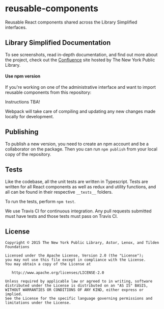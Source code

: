 # reusable-components
Reusable React components shared across the Library Simplified interfaces.

<!-- [![npm version](https://badge.fury.io/js/simplified-circulation-web.svg)](https://badge.fury.io/js/simplified-circulation-web)

[![Build Status](https://travis-ci.org/NYPL-Simplified/circulation-web.svg?branch=master)](https://travis-ci.org/NYPL-Simplified/circulation-web) -->

## Library Simplified Documentation

To see screenshots, read in-depth documentation, and find out more about the project, check out the [Confluence](https://confluence.nypl.org/display/SIM/) site hosted by The New York Public Library.

#### Use npm version

If you're working on one of the administrative interface and want to import reusable components from this repository:

Instructions TBA!

Webpack will take care of compiling and updating any new changes made locally for development.

## Publishing

<!-- This package is [published to npm](https://www.npmjs.com/package/simplified-reusable-components). -->

To publish a new version, you need to create an npm account and be a collaborator on the package. Then you can run `npm publish` from your local copy of the repository.

## Tests

Like the codebase, all the unit tests are written in Typescript. Tests are written for all React components as well as redux and utility functions, and all can be found in their respective `__tests__` folders.

To run the tests, perform `npm test`.

We use Travis CI for continuous integration. Any pull requests submitted must have tests and those tests must pass on Travis CI.

## License

```
Copyright © 2015 The New York Public Library, Astor, Lenox, and Tilden Foundations

Licensed under the Apache License, Version 2.0 (the "License");
you may not use this file except in compliance with the License.
You may obtain a copy of the License at

   http://www.apache.org/licenses/LICENSE-2.0

Unless required by applicable law or agreed to in writing, software
distributed under the License is distributed on an "AS IS" BASIS,
WITHOUT WARRANTIES OR CONDITIONS OF ANY KIND, either express or implied.
See the License for the specific language governing permissions and
limitations under the License.
```
